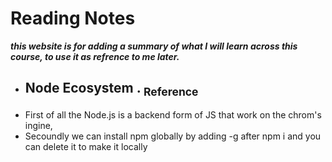 # Reading Notes
 _**this website is for adding a summary of what I will learn across this course, to use it as refrence to me later.**_ 
 - ## Node Ecosystem   .  [<sub>    Reference </sub>](https://www.sitepoint.com/an-introduction-to-node-js/)
  - First of all the Node.js is a backend form of JS that work on the chrom's ingine,
  - Secoundly we can install npm globally by adding -g after npm i and you can delete it to make it locally
     
